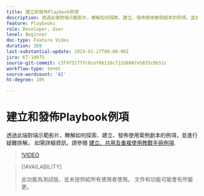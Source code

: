 ```yaml
---
title: 建立和發佈Playbook例項
description: 透過此端對端示範影片，瞭解如何探索、建立、發佈使用案例劇本的例項，並進行疑難排解。
feature: Playbooks
role: Developer, User
level: Beginner
doc-type: Feature Video
duration: 389
last-substantial-update: 2024-01-27T00:00:00Z
jira: KT-14075
source-git-commit: c3f975177fc8cef66110c722d8087e5835c0b51c
workflow-type: tm+mt
source-wordcount: '82'
ht-degree: 10%

---
```



# 建立和發佈Playbook例項

透過此端對端示範影片，瞭解如何探索、建立、發佈使用案例劇本的例項，並進行疑難排解。 如需詳細資訊，請參閱 [建立、共用及重複使用教戰手冊例項](https://experienceleague.adobe.com/docs/experience-platform/use-case-playbooks/playbooks/create-share-reuse.html).

>[!VIDEO](https://video.tv.adobe.com/v/3427058/?learn=on)

>[!AVAILABILITY]
>
>此功能為測試版，並未提供給所有使用者使用。 文件和功能可能會有所變更。